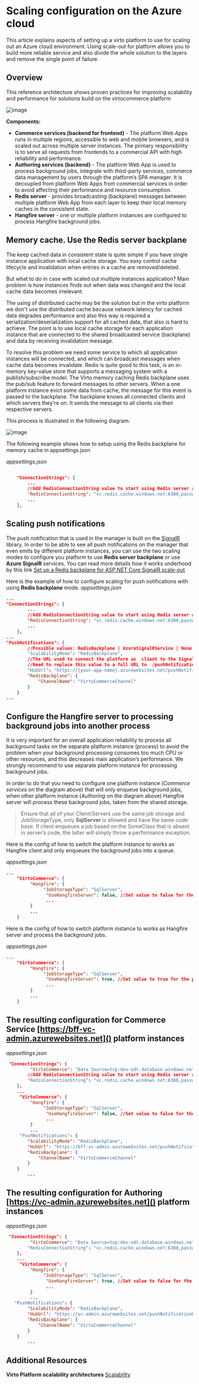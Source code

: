 
# Scaling configuration on the Azure cloud

This article explains aspects of setting up a virto platform to use for scaling out an Azure cloud environment.
Using scale-out for platform allows you to build more reliable service and also divide the whole solution to the layers and remove the single point of failure.

## Overview 

This reference architecture shows proven practices for improving scalability and performance for solutions build on the virtocommerce platform 

![image](../media/how-scale-out-platform-on-azure-1.png) 

**Components:**

- **Commerce services (backend for frontend)** - The platform Web Apps runs in multiple regions, accessible to web and mobile browsers, and is scaled out across multiple server instances. The primary responsibility is to serve all requests from frontends to a commercial API with high reliability and performance. 
- **Authoring services (backend)** - The platform Web App is used to process background jobs, integrate with third-party services, commerce data management by users through the platform’s SPA manager. It is decoupled from  platform Web Apps from commercial services in order to avoid affecting their performance and resource consumption.
- **Redis server** - provides broadcasting (backplane) messages between multiple platform Web App from each layer to keep their local memory caches in the consistent state.
- **Hangfire server** - one or multiple platform instances are configured to process Hangfire background jobs.
   
## Memory cache. Use the Redis server backplane

The keep cached data in consistent state is quite simple if you have single instance application with local cache storage. You easy control cache lifecycle and invalidation when entries in a cache are removed/deleted.

But what to do in case with scaled out multiple instances application? Main problem is how instances finds out when data was changed and the local cache data becomes irrelevant.

The using of distributed cache may be the solution but in the virto platform we don't use the distributed cache because network latency for cached data degrades performance and also this way is required a serialization/deserialization support for all cached data, that also is hard to achieve.
The point is to use local cache storage for each application instance that are connected to the shared broadcasted  service (backplane) and  data by receiving invalidation message.

To resolve this problem we need some service to which all application instances will be connected, and which can broadcast messages when cache data becomes invalidate. 
Redis is quite good to this task, is an in-memory key-value store that supports a messaging system with a publish/subscribe model. 
The Virto memory caching Redis backplane uses the pub/sub feature to forward messages to other servers. When a one platform instance  evict some data from cache,
the message for this event  is passed to the backplane. The backplane knows all connected clients and which servers they're on. It sends the message to all clients via their respective servers. 

This process is illustrated in the following diagram:

![image](../media/how-scale-out-platform-on-azure-2.png) 

The following example shows how to setup using the Redis backplane for memory cache in appsettings.json 

*appsettings.json*
```json

    "ConnectionStrings": {
        ...
        //Add RedisConnectionString value to start using Redis server as backplane for memory cache synchronization
        "RedisConnectionString": "vc.redis.cache.windows.net:6380,password={password}=,ssl=True,abortConnect=False"
        ...
    },
```

##  Scaling push notifications
The push notification that is used in the manager is built on the [SignalR](https://docs.microsoft.com/en-us/aspnet/core/signalr/introduction?view=aspnetcore-3.1) library.
In order to be able to see all push notifications on the manager that even emits by different platform instances, you can use the two scaling modes to configure you platform to use **Redis server backplane** or use **Azure SignalR** services. You can read more details how it works underhood by this link [Set up a Redis backplane for ASP.NET Core SignalR scale-out](https://docs.microsoft.com/en-us/aspnet/core/signalr/redis-backplane?view=aspnetcore-3.1)

Here is the example of how to configure scaling for push notifications with using **Redis backplane** mode. 
*appsettings.json*
```json
...
"ConnectionStrings": {
        ...
        //Add RedisConnectionString value to start using Redis server as backplane for memory cache synchronization
        "RedisConnectionString": "vc.redis.cache.windows.net:6380,password={password}=,ssl=True,abortConnect=False"
        ...
    },
...
"PushNotifications": {
        //Possible values: RedisBackplane | AzureSignalRService | None
        "ScalabilityMode": "RedisBackplane",
        //The URL used to connect the platform as  client to the SignalR endpoint with push notifications (/pushNotificationHub) to be able sync the local notifications storage with notifications are produced by other platform instances
        //Need to replace this value to a full URL to  /pushNotificationHub on the production server e.g https://your-app-name.azurewebsites.net/pushNotificationHub
        "HubUrl": "https://{your-app-name}.azurewebsites.net/pushNotificationHub",      
        "RedisBackplane": {
            "ChannelName": "VirtoCommerceChannel"
        }
    }
...
```

## Configure the Hangfire server to processing background jobs into another process
It is very important for an overall application reliability to process all background tasks on the separate platform instance (process) to avoid the problem when your background processing consumes too much CPU or other resources, and this decreases main application’s performance. We strongly recommend to use separate platform instance for processing background jobs.

In order to do that you need to configure one platform instance  (*Commerce services* on the diagram above) that will only enqueue background jobs, when other platform instance (*Authoring* on the diagram above)  Hangfire server will process these background jobs, taken from the shared storage. 

> Ensure that all of your Client/Servers use the same job storage and JobStorageType, only **SqlServer** is allowed and have the same code base. If client enqueues a job based on the SomeClass that is absent in server’s code, the latter will simply throw a performance exception.

Here is the config of how to switch the platform instance to works as Hangfire client and only enqueues the background jobs into a queue.

*appsettings.json*
```json
...
    "VirtoCommerce": {
         "Hangfire": {
              "JobStorageType": "SqlServer",
               "UseHangfireServer": false, //Set value to false for the platform instance that you want to stop processing the background jobs
               ...
         }
         ...
    }
```

Here is the config of how to switch platform instance to works as Hangfire server and process the background jobs.

*appsettings.json*
```json
...
    "VirtoCommerce": {
         "Hangfire": {
              "JobStorageType": "SqlServer",
               "UseHangfireServer": true, //Set value to true for the platform instance that you want to process the background jobs
               ...
         }
         ...
    }
```


## The resulting configuration for **Commerce Service** [https://bff-vc-admin.azurewebsites.net]() platform instances

*appsettings.json*
```json
 "ConnectionStrings": {
         "VirtoCommerce": "Data Source=tcp:dev-odt.database.windows.net,1433;Initial Catalog={db-name};User ID={db-admin-name};Password={password};MultipleActiveResultSets=True;Connection Timeout=30;Trusted_Connection=False;Encrypt=True;"
        //Add RedisConnectionString value to start using Redis server as backplane for memory cache synchronization
        "RedisConnectionString": "vc.redis.cache.windows.net:6380,password={password}=,ssl=True,abortConnect=False"
    },
    ...
     "VirtoCommerce": {
         "Hangfire": {
              "JobStorageType": "SqlServer",
               "UseHangfireServer": false, //Set value to false for the platform instance that you want to stop processing the background jobs
               ...
         }
         ...
     "PushNotifications": {
        "ScalabilityMode": "RedisBackplane",     
        "HubUrl": "https://bff-vc-admin.azurewebsites.net/pushNotificationHub",      
        "RedisBackplane": {
            "ChannelName": "VirtoCommerceChannel"
        }
    }
        ...

```

## The resulting configuration for **Authoring** [https://vc-admin.azurewebsites.net]() platform instances

*appsettings.json*
```json
 "ConnectionStrings": {
         "VirtoCommerce": "Data Source=tcp:dev-odt.database.windows.net,1433;Initial Catalog={db-name};User ID={db-admin-name};Password={password};MultipleActiveResultSets=True;Connection Timeout=30;Trusted_Connection=False;Encrypt=True;"
        "RedisConnectionString": "vc.redis.cache.windows.net:6380,password={password}=,ssl=True,abortConnect=False"
    },
    ...
     "VirtoCommerce": {
         "Hangfire": {
              "JobStorageType": "SqlServer",
               "UseHangfireServer": true, //Set value to false for the platform instance that you want to stop processing the background jobs
               ...
         }
         ...
   "PushNotifications": {
        "ScalabilityMode": "RedisBackplane",     
        "HubUrl": "https://vc-admin.azurewebsites.net/pushNotificationHub",      
        "RedisBackplane": {
            "ChannelName": "VirtoCommerceChannel"
        }
    }
        ...

```

## Additional Resources


**Virto Platform scalability architectures**
[Scalability](../fundamentals/scalability.md)